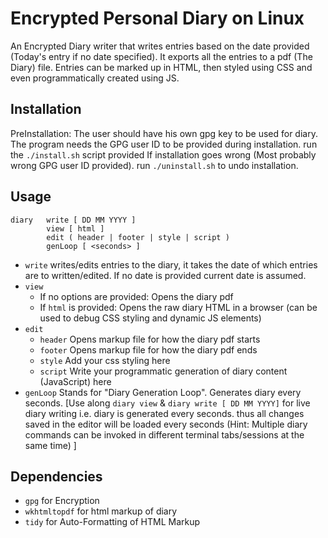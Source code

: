 # Encrypted Personal Diary on Linux
An Encrypted Diary writer that writes entries based on the date provided (Today's entry if no date specified). It exports all the entries to a pdf (The Diary) file. Entries can be marked up in HTML, then styled using CSS and even programmatically created using JS.


## Installation
PreInstallation: The user should have his own gpg key to be used for diary. The program needs the GPG user ID to be provided during installation.
run the `./install.sh` script provided
If installation goes wrong (Most probably wrong GPG user ID provided). run `./uninstall.sh` to undo installation.

## Usage
```
diary   write [ DD MM YYYY ]
        view [ html ]
        edit ( header | footer | style | script )
        genLoop [ <seconds> ]
```
- `write` writes/edits entries to the diary, it takes the date of which entries are to written/edited. If no date is provided current date is assumed.
- `view`
    * If no options are provided: Opens the diary pdf
    * If `html` is provided:      Opens the raw diary HTML in a browser (can be used to debug CSS styling and dynamic JS elements)
- `edit`
    * `header`  Opens markup file for how the diary pdf starts
    * `footer`  Opens markup file for how the diary pdf ends
    * `style`   Add your css styling here
    * `script`  Write your programmatic generation of diary content (JavaScript) here
- `genLoop` Stands for "Diary Generation Loop". Generates diary every <seconds> seconds. [Use along `diary view` & `diary write [ DD MM YYYY]` for live diary writing i.e. diary is generated every <second> seconds. thus all changes saved in the editor will be loaded every <second> seconds (Hint: Multiple diary commands can be invoked in different terminal tabs/sessions at the same time) ]

## Dependencies
- `gpg` for Encryption
- `wkhtmltopdf` for html markup of diary
- `tidy` for Auto-Formatting of HTML Markup
